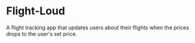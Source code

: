 # Flight-Loud
A flight tracking app that updates users about their flights when the prices drops to the user's set price.
